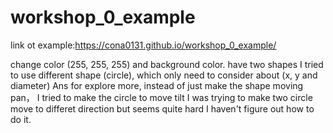 # workshop_0_example
link ot example:https://cona0131.github.io/workshop_0_example/

change color (255, 255, 255) and background color.
have two shapes
I tried to use different shape (circle), which only need to consider about (x, y and diameter)
Ans for explore more, instead of just make the shape moving pan， I tried to make the circle to move tilt
I was trying to make two circle move to differet direction but seems quite hard I haven't figure out how to do it.
